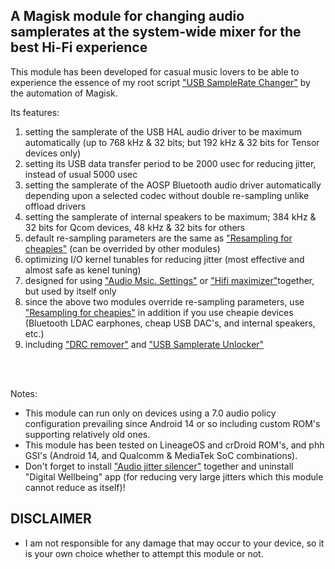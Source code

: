 ## A Magisk module for changing audio samplerates at the system-wide mixer for the best Hi-Fi experience

This module has been developed for casual music lovers to be able to experience the essence of my root script ["USB SampleRate Changer"](https://github.com/yzyhk904/USB_SampleRate_Changer) by the automation of Magisk.

Its features:
<ol>
    <li>setting the samplerate of the USB HAL audio driver to be maximum automatically (up to 768 kHz & 32 bits; but 192 kHz & 32 bits for Tensor devices only)</li>
    <li> setting its USB data transfer period to be 2000 usec for reducing jitter, instead of usual 5000 usec</li>
    <li>setting the samplerate of the AOSP Bluetooth audio driver automatically depending upon a selected codec without double re-sampling unlike offload drivers</li>
    <li>setting the samplerate of internal speakers to be maximum; 384 kHz & 32 bits for Qcom devices, 48 kHz & 32 bits for others</li>
    <li>default re-sampling parameters are the same as <a href="https://github.com/Magisk-Modules-Alt-Repo/resampling-for-cheapies">"Resampling for cheapies"</a> (can be overrided by other modules)</li>
    <li>optimizing I/O kernel tunables for reducing jitter (most effective and almost safe as kenel tuning)</li>
    <li>designed for using <a href="https://github.com/Magisk-Modules-Alt-Repo/audio-misc-settings">"Audio Msic. Settings"</a> or <a href="https://github.com/yzyhk904/hifi-maximizer-mod">"Hifi maximizer"</a>together, but used by itself only</li>
    <li>since the above two modules override re-sampling parameters, use <a href="https://github.com/Magisk-Modules-Alt-Repo/resampling-for-cheapies">"Resampling for cheapies"</a> in addition if you use cheapie devices (Bluetooth LDAC earphones, cheap USB DAC's, and internal speakers, etc.)</li>
    <li>including <a href="https://github.com/Magisk-Modules-Alt-Repo/drc-remover">"DRC remover"</a> and <a href="https://github.com/Magisk-Modules-Alt-Repo/usb-samplerate-unlocker">"USB Samplerate Unlocker"</a></li>
</ol>
<br/>
<br/>

Notes:
* This module can run only on devices using a 7.0 audio policy configuration prevailing since Android 14 or so including custom ROM's supporting relatively old ones.
* This module has been tested on LineageOS and crDroid ROM's, and phh GSI's (Android 14, and Qualcomm & MediaTek SoC combinations). 
* Don't forget to install ["Audio jitter silencer"](https://github.com/Magisk-Modules-Alt-Repo/audio-jitter-silencer) together and uninstall "Digital Wellbeing" app (for reducing very large jitters which this module cannot reduce as itself)!

## DISCLAIMER

* I am not responsible for any damage that may occur to your device, so it is your own choice whether to attempt this module or not.

##
